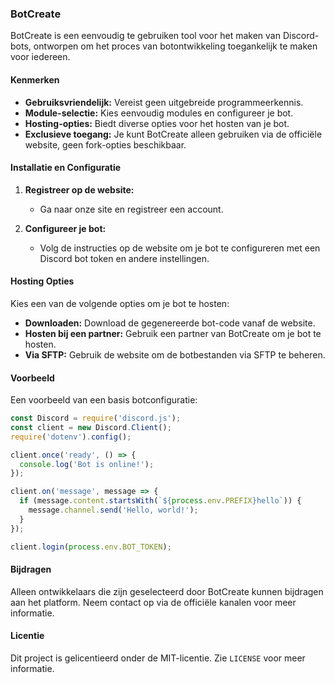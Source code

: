 ### BotCreate

BotCreate is een eenvoudig te gebruiken tool voor het maken van Discord-bots, ontworpen om het proces van botontwikkeling toegankelijk te maken voor iedereen.

#### Kenmerken

- **Gebruiksvriendelijk:** Vereist geen uitgebreide programmeerkennis.
- **Module-selectie:** Kies eenvoudig modules en configureer je bot.
- **Hosting-opties:** Biedt diverse opties voor het hosten van je bot.
- **Exclusieve toegang:** Je kunt BotCreate alleen gebruiken via de officiële website, geen fork-opties beschikbaar.

#### Installatie en Configuratie

1. **Registreer op de website:**
   - Ga naar onze site en registreer een account.

2. **Configureer je bot:**
   - Volg de instructies op de website om je bot te configureren met een Discord bot token en andere instellingen.

#### Hosting Opties

Kies een van de volgende opties om je bot te hosten:

- **Downloaden:** Download de gegenereerde bot-code vanaf de website.
- **Hosten bij een partner:** Gebruik een partner van BotCreate om je bot te hosten.
- **Via SFTP:** Gebruik de website om de botbestanden via SFTP te beheren.

#### Voorbeeld

Een voorbeeld van een basis botconfiguratie:

```javascript
const Discord = require('discord.js');
const client = new Discord.Client();
require('dotenv').config();

client.once('ready', () => {
  console.log('Bot is online!');
});

client.on('message', message => {
  if (message.content.startsWith(`${process.env.PREFIX}hello`)) {
    message.channel.send('Hello, world!');
  }
});

client.login(process.env.BOT_TOKEN);
```

#### Bijdragen

Alleen ontwikkelaars die zijn geselecteerd door BotCreate kunnen bijdragen aan het platform. Neem contact op via de officiële kanalen voor meer informatie.

#### Licentie

Dit project is gelicentieerd onder de MIT-licentie. Zie `LICENSE` voor meer informatie.
